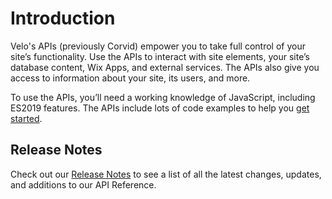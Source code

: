 # Introduction

Velo's APIs (previously Corvid) empower you to take full control of your site’s functionality. Use the APIs to interact with site elements, your site’s database content, Wix Apps, and external services. The APIs also give you access to information about your site, its users, and more.

To use the APIs, you’ll need a working knowledge of JavaScript, including ES2019 features. The APIs include lots of code examples to help you [get started](tutorials/getting-started).


## Release Notes

Check out our [Release Notes](https://www.wix.com/velo/reference/release-notes/release-notes) to see a list of all the latest changes, updates, and additions to our API Reference.
